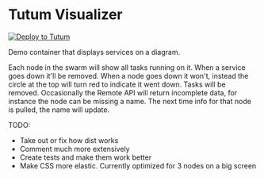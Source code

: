 # Tutum Visualizer

[![Deploy to Tutum](https://s.tutum.co/deploy-to-tutum.svg)](https://dashboard.tutum.co/stack/deploy/)

Demo container that displays services on a diagram.

Each node in the swarm will show all tasks running on it. When a service goes down it'll be removed. When a node goes down it won't, instead the circle at the top will turn red to indicate it went down. Tasks will be removed.
Occasionally the Remote API will return incomplete data, for instance the node can be missing a name. The next time info for that node is pulled, the name will update.


TODO:
* Take out or fix how dist works
* Comment much more extensively
* Create tests and make them work better
* Make CSS more elastic. Currently optimized for 3 nodes on a big screen


